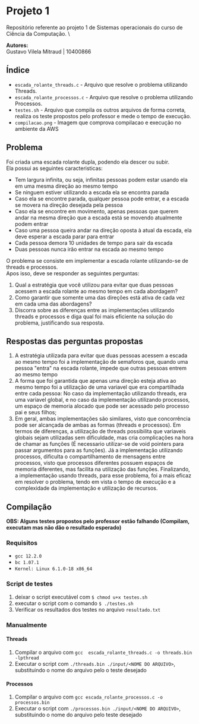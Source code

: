 # Projeto 1

Repositório referente ao projeto 1 de Sistemas operacionais do curso de Ciência da Computação. \

**Autores:**\
Gustavo Vilela Mitraud | 10400866

## Índice

- `escada_rolante_threads.c` - Arquivo que resolve o problema utilizando Threads.
- `escada_rolante_processos.c` - Arquivo que resolve o problema utilizando Processos.
- `testes.sh` - Arquivo que compila os outros arquivos de forma correta, realiza os teste propostos pelo professor e mede o tempo de execução.
- `compilacao.png` - Imagem que comprova compilacao e execução no ambiente da AWS

## Problema 

Foi criada uma escada rolante dupla, podendo ela descer ou subir. \
Ela possui as seguintes caracteristicas: 
- Tem largura infinita, ou seja, infinitas pessoas podem estar usando ela em uma mesma direção ao mesmo tempo 
- Se ninguem estiver utilizando a escada ela se encontra parada 
- Caso ela se encontre parada, qualquer pessoa pode entrar, e a escada se movera na direção desejada pela pessoa 
- Caso ela se encontre em movimento, apenas pessoas que querem andar na mesma direção que a escada está se movendo atualmente podem entrar 
- Caso uma pessoa queira andar na direção oposta à atual da escada, ela deve esperar a escada parar para entrar 
- Cada pessoa demora 10 unidades de tempo para sair da escada 
- Duas pessoas nunca irão entrar na escada ao mesmo tempo 

O problema se consiste em implementar a escada rolante utilizando-se de threads e processos. \
Apos isso, deve se responder as seguintes perguntas: 
1. Qual a estratégia que você utilizou para evitar que duas pessoas acessem a escada rolante ao mesmo tempo em cada abordagem?
2. Como garantir que somente uma das direções está ativa de cada vez em cada uma das abordagens?
3. Discorra sobre as diferenças entre as implementações utilizando threads e processos e diga qual foi mais eficiente na solução do problema, justificando sua resposta.

## Respostas das perguntas propostas

1. A estratégia utilizada para evitar que duas pessoas acessem a escada ao mesmo tempo foi a implementação de semaforos que, quando uma pessoa "entra" na escada rolante, impede que outras pessoas entrem ao mesmo tempo
2. A forma que foi garantida que apenas uma direção esteja ativa ao mesmo tempo foi a utilização de uma variavel que era compartilhada entre cada pessoa: No caso da implementação utilizando threads, era uma variavel global, e no caso da implementação utilizando processos, um espaço de memoria alocado que pode ser acessado pelo processo pai e seus filhos;
3. Em geral, ambas implementações são similares, visto que concorrência pode ser alcançada de ambas as formas (threads e processos). Em termos de diferenças, a utilização de threads possibilita que variaveis globais sejam utilizadas sem dificuldade, mas cria complicações na hora de chamar as funções (É necessario utilizar-se de void pointers para passar argumentos para as funções). Já a implementação utilizando processos, dificulta o compartilhamento de mensagens entre processos, visto que processos diferentes possuem espaços de memoria diferentes, mas facilita na utilização das funções. Finalizando, a implementação usando threads, para esse problema, foi a mais eficaz em resolver o problema, tendo em vista o tempo de execução e a complexidade da implementação e utilização de recursos. 

## Compilação

**OBS: Alguns testes propostos pelo professor estão falhando (Compilam, executam mas não dão o resultado esperado)**

### Requisitos

- `gcc 12.2.0`
- `bc 1.07.1`
- `Kernel: Linux 6.1.0-18 x86_64`

### Script de testes

1. deixar o script executável com `$ chmod u+x testes.sh`
2. executar o script com o comando `$ ./testes.sh`
3. Verificar os resultados dos testes no arquivo `resultado.txt`

### Manualmente 

#### Threads 

1. Compilar o arquivo com `gcc  escada_rolante_threads.c -o threads.bin -lpthread` 
2. Executar o script com `./threads.bin ./input/<NOME DO ARQUIVO>`, substituindo o nome do arquivo pelo o teste desejado 

#### Processos 

1. Compilar o arquivo com `gcc escada_rolante_processos.c -o processos.bin`
2. Executar o script com `./processos.bin ./input/<NOME DO ARQUIVO>`, substituindo o nome do arquivo pelo teste desejado 
 
